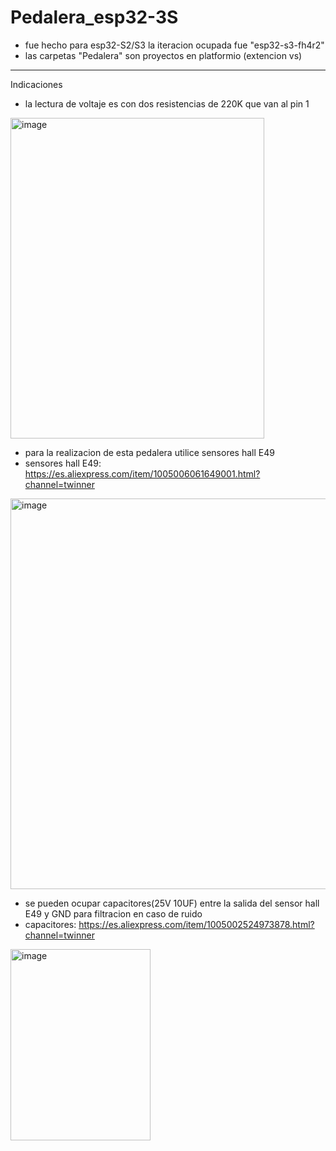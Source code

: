 # Pedalera_esp32-3S
- fue hecho para esp32-S2/S3 la iteracion ocupada fue "esp32-s3-fh4r2"
- las carpetas "Pedalera" son proyectos en platformio (extencion vs)
---
  Indicaciones
- la lectura de voltaje es con dos resistencias de 220K que van al pin 1
<img width="406" height="513" alt="image" src="https://github.com/user-attachments/assets/0b5d3fe2-36ba-45cc-9f82-fe1bf2e2106a" />

- para la realizacion de esta pedalera utilice sensores hall E49
- sensores hall E49: https://es.aliexpress.com/item/1005006061649001.html?channel=twinner 
<img width="625" height="625" alt="image" src="https://github.com/user-attachments/assets/e523ff70-76bc-4c18-b4b3-d5236dafe665" />

- se pueden ocupar capacitores(25V 10UF) entre la salida del sensor hall E49 y GND para filtracion en caso de ruido
- capacitores: https://es.aliexpress.com/item/1005002524973878.html?channel=twinner 
<img width="224" height="306" alt="image" src="https://github.com/user-attachments/assets/43e66804-a573-4e1c-918c-3fd6a9213ee4" />
